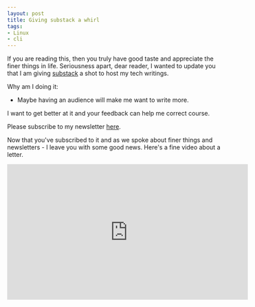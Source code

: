 ```yaml
---
layout: post
title: Giving substack a whirl
tags:
- Linux
- cli
---
```


If you are reading this, then you truly have good taste and appreciate the finer
things in life. Seriousness apart, dear reader, I wanted to update you that I am giving
[substack](https://saurabhhirani.substack.com/) a shot to host my tech writings.

Why am I doing it:

- Maybe having an audience will make me want to write more.

I want to get better at it and your feedback can help me correct course.

Please subscribe to my newsletter [here](https://saurabhhirani.substack.com/about).

Now that you've subscribed to it and as we spoke about finer things and newsletters - I leave
you with some good news. Here's a fine video about a letter.

<iframe width="560" height="315" src="https://www.youtube.com/embed/Nw1U22DeJSA" frameborder="0" allow="autoplay; encrypted-media" allowfullscreen></iframe>

